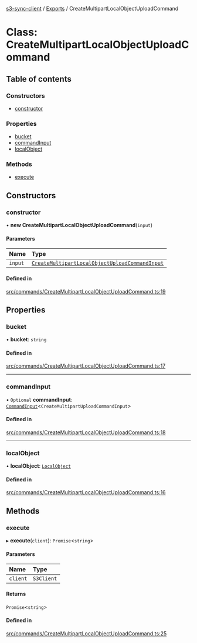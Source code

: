 [s3-sync-client](../README.md) / [Exports](../modules.md) / CreateMultipartLocalObjectUploadCommand

# Class: CreateMultipartLocalObjectUploadCommand

## Table of contents

### Constructors

- [constructor](CreateMultipartLocalObjectUploadCommand.md#constructor)

### Properties

- [bucket](CreateMultipartLocalObjectUploadCommand.md#bucket)
- [commandInput](CreateMultipartLocalObjectUploadCommand.md#commandinput)
- [localObject](CreateMultipartLocalObjectUploadCommand.md#localobject)

### Methods

- [execute](CreateMultipartLocalObjectUploadCommand.md#execute)

## Constructors

### constructor

• **new CreateMultipartLocalObjectUploadCommand**(`input`)

#### Parameters

| Name | Type |
| :------ | :------ |
| `input` | [`CreateMultipartLocalObjectUploadCommandInput`](../modules.md#createmultipartlocalobjectuploadcommandinput) |

#### Defined in

[src/commands/CreateMultipartLocalObjectUploadCommand.ts:19](https://github.com/jeanbmar/s3-sync-client/blob/7c529f6/src/commands/CreateMultipartLocalObjectUploadCommand.ts#L19)

## Properties

### bucket

• **bucket**: `string`

#### Defined in

[src/commands/CreateMultipartLocalObjectUploadCommand.ts:17](https://github.com/jeanbmar/s3-sync-client/blob/7c529f6/src/commands/CreateMultipartLocalObjectUploadCommand.ts#L17)

___

### commandInput

• `Optional` **commandInput**: [`CommandInput`](../modules.md#commandinput)<`CreateMultipartUploadCommandInput`\>

#### Defined in

[src/commands/CreateMultipartLocalObjectUploadCommand.ts:18](https://github.com/jeanbmar/s3-sync-client/blob/7c529f6/src/commands/CreateMultipartLocalObjectUploadCommand.ts#L18)

___

### localObject

• **localObject**: [`LocalObject`](LocalObject.md)

#### Defined in

[src/commands/CreateMultipartLocalObjectUploadCommand.ts:16](https://github.com/jeanbmar/s3-sync-client/blob/7c529f6/src/commands/CreateMultipartLocalObjectUploadCommand.ts#L16)

## Methods

### execute

▸ **execute**(`client`): `Promise`<`string`\>

#### Parameters

| Name | Type |
| :------ | :------ |
| `client` | `S3Client` |

#### Returns

`Promise`<`string`\>

#### Defined in

[src/commands/CreateMultipartLocalObjectUploadCommand.ts:25](https://github.com/jeanbmar/s3-sync-client/blob/7c529f6/src/commands/CreateMultipartLocalObjectUploadCommand.ts#L25)
